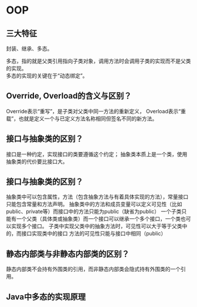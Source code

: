 # OOP

## 三大特征

封装、继承、多态。

多态，指的就是父类引用指向子类对象，调用方法时会调用子类的实现而不是父类的实现。  
多态的实现的关键在于“动态绑定”。  

## Override, Overload的含义与区别？

Override表示“重写”，是子类对父类中同一方法的重新定义，
Overload表示“重载”，也就是定义一个与已定义方法名称相同但签名不同的新方法。

## 接口与抽象类的区别？

接口是一种约定，实现接口的类要遵循这个约定；
抽象类本质上是一个类，使用抽象类的代价要比接口大。

## 接口与抽象类的区别？ 

抽象类中可以包含属性，方法（包含抽象方法与有着具体实现的方法），常量接口只能包含常量和方法声明。
抽象类中的方法和成员变量可以定义可见性（比如 public、private等）而接口中的方法只能为public（缺省为public）
一个子类只能有一个父类（具体类或抽象类）而一个接口可以继承一个多个接口，一个类也可以实现多个接口。
子类中实现父类中的抽象方法时，可见性可以大于等于父类中的，而接口实现类中的接口 方法的可见性只能与接口中相同（public）

## 静态内部类与非静态内部类的区别？  

静态内部类不会持有外围类的引用，而非静态内部类会隐式持有外围类的一个引用。

## Java中多态的实现原理


